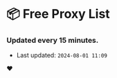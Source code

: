 # :package: Free Proxy List
### Updated every 15 minutes.

- Last updated: `2024-08-01 11:09`

:heart:
